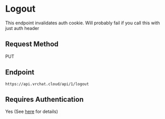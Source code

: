 # Logout

This endpoint invalidates auth cookie.
Will probably fail if you call this with just auth header

## Request Method
PUT

## Endpoint
    https://api.vrchat.cloud/api/1/logout

## Requires Authentication
Yes (See [here](/GettingStarted/QuickStart?id=authorization) for details)
